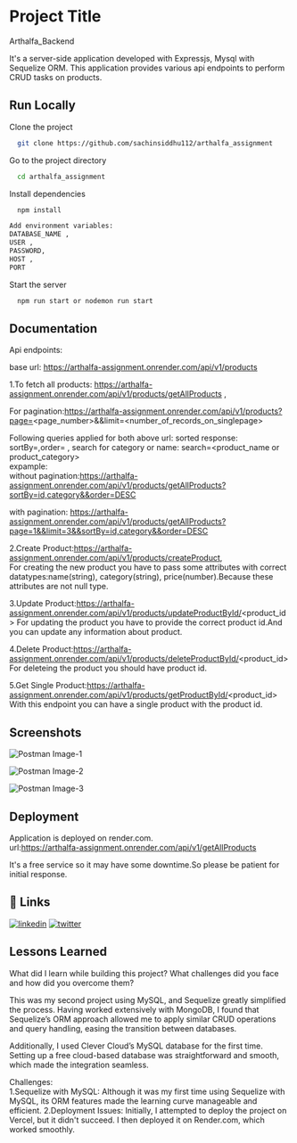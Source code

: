
# Project Title

Arthalfa_Backend

It's a server-side application developed with 
Expressjs, Mysql with Sequelize ORM.
This application provides various api endpoints to perform CRUD tasks on products.



## Run Locally

Clone the project

```bash
  git clone https://github.com/sachinsiddhu112/arthalfa_assignment
```

Go to the project directory

```bash
  cd arthalfa_assignment
```

Install dependencies

```bash
  npm install
```
```bash
Add environment variables:
DATABASE_NAME ,
USER ,
PASSWORD,
HOST ,
PORT
```
Start the server

```bash
  npm run start or nodemon run start
```


## Documentation

Api endpoints:

base url: https://arthalfa-assignment.onrender.com/api/v1/products

1.To fetch all products:
https://arthalfa-assignment.onrender.com/api/v1/products/getAllProducts
,

For pagination:https://arthalfa-assignment.onrender.com/api/v1/products?page=<page_number>&&limit=<number_of_records_on_singlepage>  

Following queries applied for both above url:
sorted response:  sortBy=<attribute name>,order=<ASC or DESC> ,
search for category or name:
search=<product_name or product_category>         
expample:  
without pagination:https://arthalfa-assignment.onrender.com/api/v1/products/getAllProducts?sortBy=id,category&&order=DESC  

with pagination:                   https://arthalfa-assignment.onrender.com/api/v1/products/getAllProducts?page=1&&limit=3&&sortBy=id,category&&order=DESC 



2.Create Product:https://arthalfa-assignment.onrender.com/api/v1/products/createProduct,   
For creating the new product you have to pass some attributes with correct datatypes:name(string), category(string), price(number).Because these attributes are not null type.

3.Update Product:https://arthalfa-assignment.onrender.com/api/v1/products/updateProductById/<product_id> 
For updating the product you have to provide the correct product id.And you can update any information about product.

4.Delete Product:https://arthalfa-assignment.onrender.com/api/v1/products/deleteProductById/<product_id>
For deleteing the product you should have product id.

5.Get Single Product:https://arthalfa-assignment.onrender.com/api/v1/products/getProductById/<product_id>
With this endpoint you can have a single product with the product id.
## Screenshots

![Postman Image-1](https://i.postimg.cc/jqwTBy0q/Screenshot-2024-10-13-104228.png)

![Postman Image-2](https://i.postimg.cc/027syxyL/Screenshot_2024-10-13_104312.png)

![Postman Image-3](https://i.postimg.cc/XY30ZhZX/Screenshot_2024-10-13_104342.png)


## Deployment

Application is deployed on render.com.  
url:https://arthalfa-assignment.onrender.com/api/v1/getAllProducts

It's a free service so it may have some downtime.So please be patient for initial response.


## 🔗 Links

[![linkedin](https://img.shields.io/badge/linkedin-0A66C2?style=for-the-badge&logo=linkedin&logoColor=white)](https://www.linkedin.com/in/sachin-siddhu-687269248/)
[![twitter](https://img.shields.io/badge/twitter-1DA1F2?style=for-the-badge&logo=twitter&logoColor=white)](https://twitter.com/SachinSidd50843)


## Lessons Learned

What did I learn while building this project? What challenges did you face and how did you overcome them?

This was my second project using MySQL, and Sequelize greatly simplified the process. Having worked extensively with MongoDB, I found that Sequelize’s ORM approach allowed me to apply similar CRUD operations and query handling, easing the transition between databases.

Additionally, I used Clever Cloud’s MySQL database for the first time. Setting up a free cloud-based database was straightforward and smooth, which made the integration seamless.

Challenges:  
1.Sequelize with MySQL: Although it was my first time using Sequelize with MySQL, its ORM features made the learning curve manageable and efficient.
2.Deployment Issues: Initially, I attempted to deploy the project on Vercel, but it didn't succeed. I then deployed it on Render.com, which worked smoothly.
